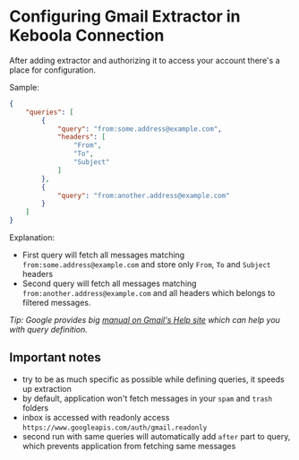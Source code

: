 # Configuring Gmail Extractor in Keboola Connection

After adding extractor and authorizing it to access your account there's a place for
configuration.

Sample:

```json
{
    "queries": [
        {
            "query": "from:some.address@example.com",
            "headers": [
                "From",
                "To",
                "Subject"
            ]
        },
        {
            "query": "from:another.address@example.com"
        }
    ]
}
```

Explanation:

- First query will fetch all messages matching `from:some.address@example.com` and store only `From`,
`To` and `Subject` headers
- Second query will fetch all messages matching `from:another.address@example.com` and all headers
which belongs to filtered messages.

*Tip: Google provides big [manual on Gmail's Help site](https://support.google.com/mail/answer/7190?hl=en) which can help you with query definition.*

## Important notes

- try to be as much specific as possible while defining queries, it speeds up extraction
- by default, application won't fetch messages in your `spam` and `trash` folders
- inbox is accessed with readonly access `https://www.googleapis.com/auth/gmail.readonly`
- second run with same queries will automatically add `after` part to query, which prevents
application from fetching same messages
